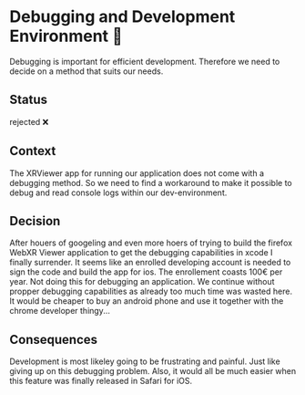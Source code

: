 # Debugging and Development Environment 🐛

Debugging is important for efficient development. Therefore we need to decide on a method that suits our needs.

## Status

rejected ❌

## Context

The XRViewer app for running our application does not come with a debugging method. So we need to find a workaround to make it possible to debug and read console logs within our dev-environment.

## Decision

After houers of googeling and even more hoers of trying to build the firefox WebXR Viewer application to get the debugging capabilities in xcode I finally surrender. It seems like an enrolled developing account is needed to sign the code and build the app for ios. The enrollement coasts 100€ per year. Not doing this for debugging an application. We continue without propper debugging capabilities as already too much time was wasted here. It would be cheaper to buy an android phone and use it together with the chrome developer thingy...

## Consequences

Development is most likeley going to be frustrating and painful. Just like giving up on this debugging problem. Also, it would all be much easier when this feature was finally released in Safari for iOS.